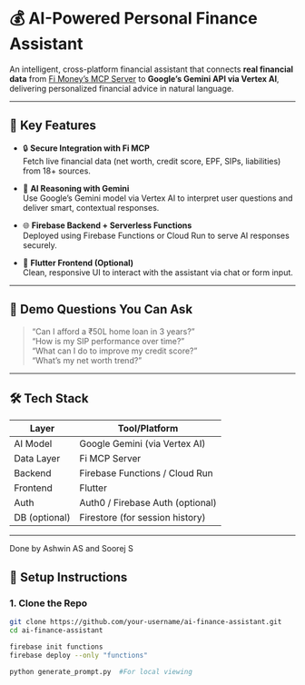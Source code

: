 # 💰 AI-Powered Personal Finance Assistant

An intelligent, cross-platform financial assistant that connects **real financial data** from [Fi Money’s MCP Server](https://github.com/epiFi/mcp-docs) to **Google’s Gemini API via Vertex AI**, delivering personalized financial advice in natural language.

---

## 🧩 Key Features

- 🔒 **Secure Integration with Fi MCP**  
  Fetch live financial data (net worth, credit score, EPF, SIPs, liabilities) from 18+ sources.

- 🧠 **AI Reasoning with Gemini**  
  Use Google’s Gemini model via Vertex AI to interpret user questions and deliver smart, contextual responses.

- 🌐 **Firebase Backend + Serverless Functions**  
  Deployed using Firebase Functions or Cloud Run to serve AI responses securely.

- 📱 **Flutter Frontend (Optional)**  
  Clean, responsive UI to interact with the assistant via chat or form input.

---

## 🚀 Demo Questions You Can Ask
> “Can I afford a ₹50L home loan in 3 years?”  
> “How is my SIP performance over time?”  
> “What can I do to improve my credit score?”  
> “What’s my net worth trend?”

---

## 🛠️ Tech Stack

| Layer        | Tool/Platform                     |
|--------------|-----------------------------------|
| AI Model     | Google Gemini (via Vertex AI)     |
| Data Layer   | Fi MCP Server                     |
| Backend      | Firebase Functions / Cloud Run    |
| Frontend     | Flutter                           |
| Auth         | Auth0 / Firebase Auth (optional)  |
| DB (optional)| Firestore (for session history)   |

---

Done by Ashwin AS and Soorej S

## 🔧 Setup Instructions

### 1. Clone the Repo 
```bash
git clone https://github.com/your-username/ai-finance-assistant.git
cd ai-finance-assistant

firebase init functions
firebase deploy --only "functions"

python generate_prompt.py  #For local viewing 

